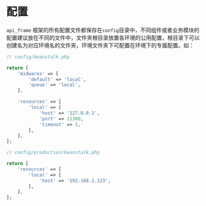 # 配置

`api_frame` 框架的所有配置文件都保存在`config`目录中，不同组件或者业务模块的配置建议放在不同的文件中，文件夹根目录放置各环境的公用配置，根目录下可以创建名为对应环境名的文件夹，环境文件夹下可配置在环境下的专属配置。如：
```php
// config/beanstalk.php

return [
    'midwares' => [
        'default' => 'local',
        'queue' => 'local',
    ],

    'resources' => [
        'local' => [
            'host' => '127.0.0.1',
            'port' => 11300,
            'timeout' => 1,
        ],
    ],
];

// config/production/beanstalk.php

return [
    'resources' => [
        'local' => [
            'host' => '192.168.1.123',
        ],
    ],
];
```
